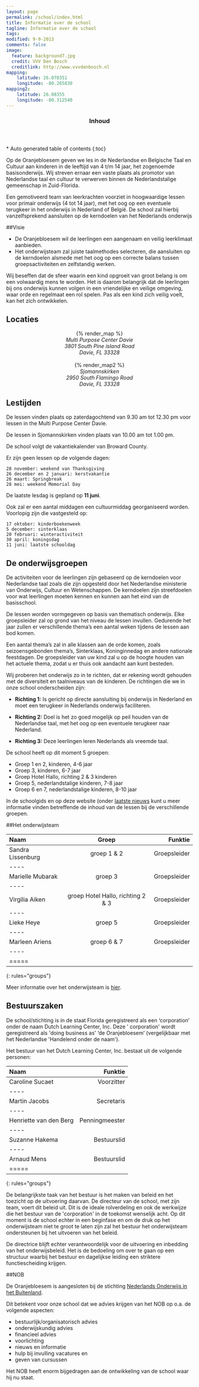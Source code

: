 ```yaml
---
layout: page
permalink: /school/index.html
title: Informatie over de school
tagline: Informatie over de school
tags: 
modified: 9-9-2013
comments: false
image:
  feature: background7.jpg
  credit: VVV Den Bosch
  creditlink: http://www.vvvdenbosch.nl
mapping:
    latitude: 26.078351
    longitude: -80.265830
mapping2:
    latitude: 26.08355
    longitude: -80.312540
---
```



<section id="table-of-contents" class="toc">
  <header>
    <h3 >Inhoud</h3>
  </header>
<div id="drawer" markdown="1">
*  Auto generated table of contents
{:toc}
</div>
</section><!-- /#table-of-contents -->


Op de Oranjebloesem geven we les in de Nederlandse en Belgische Taal en Cultuur aan kinderen in de leeftijd van 4 t/m 14 jaar, het zogenoemde basisonderwijs. Wij streven ernaar een vaste plaats als promotor van Nederlandse taal en cultuur te verwerven binnen de Nederlandstalige gemeenschap in Zuid-Florida.  

Een gemotiveerd team van leerkrachten voorziet in hoogwaardige lessen voor primair onderwijs (4 tot 14 jaar), met het oog op een eventuele terugkeer in het onderwijs in Nederland of België. De school zal hierbij vanzelfsprekend aansluiten op de kerndoelen van het Nederlands onderwijs
 
##Visie

* De Oranjebloesem wil de leerlingen een aangenaam en veilig leerklimaat aanbieden.
* Het onderwijsteam zal juiste taalmethodes selecteren, die aansluiten op de kerndoelen alsmede met het oog op een correcte balans tussen groepsactiviteiten en zelfstandig werken.  


Wij beseffen dat de sfeer waarin een kind opgroeit van groot belang is om een volwaardig mens te worden. Het is daarom belangrijk dat de leerlingen bij ons onderwijs kunnen volgen in een vriendelijke en veilige omgeving, waar orde en regelmaat een rol spelen. Pas als een kind zich veilig voelt, kan het zich ontwikkelen. 

## Locaties
<center>
{% render_map %}
</center>
<center>
<i>
Multi Purpose Center Davie
<br/>
3801 South Pine island Road
<br/>
Davie, FL 33328
</i>
</center>
<br/>
<center>
{% render_map2 %}
</center>
<center>
<i>
Sjomannskirken
<br/>
2950 South Flamingo Road
<br/>
Davie, FL 33328
</i>
</center>


## Lestijden
De lessen vinden plaats op zaterdagochtend van 9.30 am tot 12.30 pm voor lessen in the Multi Purpose Center Davie. 

De lessen in Sjomannskirken vinden plaats van 10.00 am tot 1.00 pm.


De school volgt de vakantiekalender van Broward County.  


Er zijn geen lessen op de volgende dagen:
 
	28 november: weekend van Thanksgiving
	26 december en 2 januari: kerstvakantie
	26 maart: Springbreak
	28 mei: weekend Memorial Day
  
  
De laatste lesdag is gepland op **11 juni**.  


Ook zal er een aantal middagen een cultuurmiddag georganiseerd worden. Voorlopig zijn die vastgesteld op: 
 
	17 oktober: kinderboekenweek
	5 december: sinterklaas
	20 februari: winteractiviteit
	30 april: koningsdag
    11 juni: laatste schooldag

## De onderwijsgroepen
De activiteiten voor de leerlingen zijn gebaseerd op de kerndoelen voor Nederlandse taal zoals die zijn opgesteld door het Nederlandse ministerie van Onderwijs, Cultuur en Wetenschappen. De kerndoelen zijn streefdoelen voor wat leerlingen moeten kennen en kunnen aan het eind van de basisschool.  

De lessen worden vormgegeven op basis van thematisch onderwijs. Elke groepsleider zal op grond van het niveau de lessen invullen. Gedurende het jaar zullen er verschillende thema’s een aantal weken tijdens de lessen aan bod komen.  

 
Een aantal thema’s zal in alle klassen aan de orde komen, zoals seizoensgebonden thema’s, Sinterklaas, Koninginnedag en andere nationale feestdagen. De groepsleider van uw kind zal u op de hoogte houden van het actuele thema, zodat u er thuis ook aandacht aan kunt besteden.  

Wij proberen het onderwijs zo in te richten, dat er rekening wordt gehouden met de diversiteit en taalniveaus van de kinderen. De richtingen die we in onze school onderscheiden zijn:

* **Richting 1:** Is gericht op directe aansluiting bij onderwijs in Nederland en moet een terugkeer in Nederlands onderwijs faciliteren. 


* **Richting 2:** Doel is het zo goed mogelijk op peil houden van de Nederlandse taal, met het oog op een eventuele terugkeer naar Nederland.

* **Richting 3:** Deze leerlingen leren Nederlands als vreemde taal. 

De school heeft op dit moment 5 groepen:

* Groep 1 en 2, kinderen, 4-6 jaar
* Groep 3, kinderen, 6-7 jaar
* Groep Hotel Hallo, richting 2 & 3 kinderen
* Groep 5, nederlandstalige kinderen, 7-8 jaar 
* Groep 6 en 7, nederlandstalige kinderen, 8-10 jaar 
  
In de schoolgids en op deze website (onder [laatste nieuws](/%5B"groepen"%5D/schooljaar-2014-2015-weer-begonnen/index.html) kunt u meer informatie vinden betreffende de inhoud van de lessen bij de verschillende groepen.


##Het onderwijsteam

| Naam | Groep | Funktie |
|:--------|:-------:|------:|
| Sandra Lissenburg   | groep 1 & 2   | Groepsleider  |
|----
| Marielle Mubarak   | groep 3   | Groepsleider  |
|----
| Virgilia Aiken   | groep Hotel Hallo, richting 2 & 3   | Groepsleider  |
|----
| Lieke Heye   | groep 5   | Groepsleider  |
|----
| Marleen Ariens | groep 6 & 7   |  Groepsleider  |
|----
|=====
{: rules="groups"}
 
Meer informatie over het onderwijsteam is [hier](/team/index.html).

## Bestuurszaken

De school/stichting is in de staat Florida geregistreerd als een ‘corporation’ onder de naam Dutch Learning Center, Inc. Deze ' corporation' wordt geregistreerd als 'doing business as' ‘de Oranjebloesem’ (vergelijkbaar met het Nederlandse 'Handelend onder de naam').
 
Het bestuur van het Dutch Learning Center, Inc. bestaat uit de volgende personen:

| Naam | Funktie |
|:--------|--------:|
| Caroline Sucaet | Voorzitter  |
|----
| Martin Jacobs | Secretaris  |
|----
| Henriette van den Berg | Penningmeester  |
|----
| Suzanne Hakema | Bestuurslid  |
|----
| Arnaud Mens | Bestuurslid  |
|=====
{: rules="groups"}

 
De belangrijkste taak van het bestuur is het maken van beleid en het toezicht op de uitvoering daarvan. De directeur van de school, met zijn team, voert dit beleid uit. Dit is de ideale rolverdeling en ook de werkwijze die het bestuur van de 'corporation' in de toekomst wenselijk acht. Op dit moment is de school echter in een beginfase en om de druk op het onderwijsteam niet te groot te laten zijn zal het bestuur het onderwijsteam ondersteunen bij het uitvoeren van het beleid.
 
De directrice blijft echter verantwoordelijk voor de uitvoering en inbedding van het onderwijsbeleid. Het is de bedoeling om over te gaan op een structuur waarbij het bestuur en dagelijkse leiding een striktere functiescheiding krijgen.

##NOB

De Oranjebloesem is aangesloten bij de stichting [Nederlands Onderwijs in het Buitenland](http://www.nob.nl). 

Dit betekent voor onze school dat we advies krijgen van het NOB op o.a. de volgende aspecten: 

*	bestuurlijk/organisatorisch advies
*	onderwijskundig advies
*	financieel advies
*	voorlichting 
*	nieuws en informatie
*	hulp bij invulling vacatures en
*	geven van cursussen

Het NOB heeft enorm bijgedragen aan de ontwikkeling van de school waar hij nu staat.  
